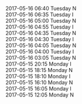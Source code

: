 2017-05-16 06:40 Tuesday  N  
2017-05-16 06:35 Tuesday  I  
2017-05-16 05:00 Tuesday  N  
2017-05-16 04:55 Tuesday  I  
2017-05-16 04:35 Tuesday  N  
2017-05-16 04:30 Tuesday  I  
2017-05-16 04:05 Tuesday  N  
2017-05-16 04:00 Tuesday  I  
2017-05-16 03:05 Tuesday  N  
2017-05-15 20:15 Monday  I  
2017-05-15 18:15 Monday  N  
2017-05-15 18:10 Monday  I  
2017-05-15 16:10 Monday  N  
2017-05-15 16:05 Monday  I  
2017-05-15 12:05 Monday  N  
